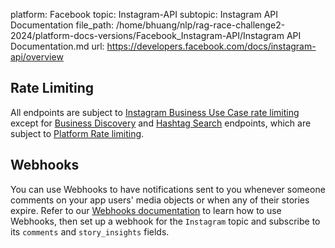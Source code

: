 platform: Facebook
topic: Instagram-API
subtopic: Instagram API Documentation
file_path: /home/bhuang/nlp/rag-race-challenge2-2024/platform-docs-versions/Facebook_Instagram-API/Instagram API Documentation.md
url: https://developers.facebook.com/docs/instagram-api/overview

## Rate Limiting

All endpoints are subject to [Instagram Business Use Case rate limiting](https://developers.facebook.com/docs/graph-api/overview/rate-limiting#instagram-graph-api) except for [Business Discovery](https://developers.facebook.com/docs/instagram-api/guides/business-discovery) and [Hashtag Search](https://developers.facebook.com/docs/instagram-api/guides/hashtag-search) endpoints, which are subject to [Platform Rate limiting](https://developers.facebook.com/docs/graph-api/overview/rate-limiting#platform-rate-limits).

[](#)

## Webhooks

You can use Webhooks to have notifications sent to you whenever someone comments on your app users' media objects or when any of their stories expire. Refer to our [Webhooks documentation](https://developers.facebook.com/docs/graph-api/webhooks) to learn how to use Webhooks, then set up a webhook for the `Instagram` topic and subscribe to its `comments` and `story_insights` fields.

[](#)